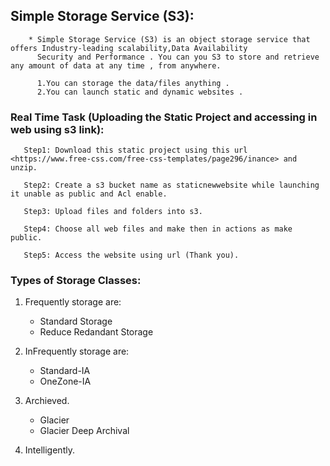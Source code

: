 
## Simple Storage Service (S3):
```
    * Simple Storage Service (S3) is an object storage service that offers Industry-leading scalability,Data Availability
      Security and Performance . You can you S3 to store and retrieve any amount of data at any time , from anywhere.

      1.You can storage the data/files anything .
      2.You can launch static and dynamic websites .
```
### Real Time Task (Uploading the Static Project and accessing in web using s3 link):
```
   Step1: Download this static project using this url <https://www.free-css.com/free-css-templates/page296/inance> and unzip.

   Step2: Create a s3 bucket name as staticnewwebsite while launching it unable as public and Acl enable.

   Step3: Upload files and folders into s3.

   Step4: Choose all web files and make then in actions as make public.

   Step5: Access the website using url (Thank you).
```
### Types of Storage Classes:

   1. Frequently storage are:
      * Standard Storage
      * Reduce Redandant Storage
         
   2. InFrequently storage are:
      * Standard-IA
      * OneZone-IA
        
   3. Archieved.
      * Glacier
      * Glacier Deep Archival
        
   4. Intelligently.
         
